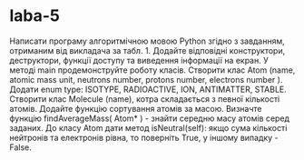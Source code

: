 # laba-5
Написати програму алгоритмічною мовою Python згідно з завданням, отриманим від викладача за табл. 1. Додайте відповідні конструктори, деструктори, функції доступу та виведення інформації на екран. У методі main продемонструйте роботу класів. Створити клас Atom (name, atomic mass unit, neutrons number, protons number, electrons number ). Додати enum type: ISOTYPE, RADIOACTIVE, ION, ANTIMATTER, STABLE.  Створити клас Molecule (name),  котра складається з певної кількості атомів. Додайте функцію сортування атомів за масою. Визначте функцію findAverageMass( Atom* ) - знайти середню масу атомів серед заданих.  До класу Atom дати метод isNeutral(self): якщо сума кількості нейтронів та електронів рівна,  то поверніть True, у іншому випадку - False.
